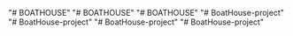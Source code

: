 "# BOATHOUSE" 
"# BOATHOUSE" 
"# BOATHOUSE" 
"# BoatHouse-project" 
"# BoatHouse-project" 
"# BoatHouse-project" 
"# BoatHouse-project" 
